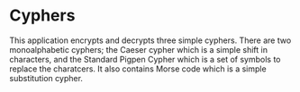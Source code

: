 # Cyphers

This application encrypts and decrypts three simple cyphers. There are two monoalphabetic cyphers; the Caeser cypher which is a simple shift in characters, and the Standard Pigpen Cypher which is a set of symbols to replace the charatcers. It also contains Morse code which is a simple substitution cypher. 
